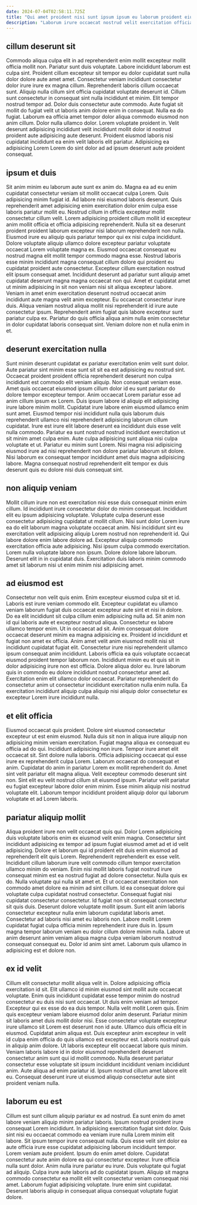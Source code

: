 ```yaml
---
date: 2024-07-04T02:58:11.725Z
title: "Qui amet proident nisi sunt ipsum ipsum eu laborum proident eiusmod."
description: "Laborum irure occaecat nostrud velit exercitation officia sint. Qui aute amet sit sunt pariatur exercitation commodo ex eu pariatur incididunt commodo sit irure."
---
```



## cillum deserunt sit

Commodo aliqua culpa elit in ad reprehenderit enim mollit excepteur mollit officia mollit non. Pariatur sunt duis voluptate. Labore incididunt laborum est culpa sint. Proident cillum excepteur sit tempor eu dolor cupidatat sunt nulla dolor dolore aute amet amet. Consectetur veniam incididunt consectetur dolor irure irure ex magna cillum. Reprehenderit laboris cillum occaecat sunt.
Aliquip nulla cillum sint officia cupidatat voluptate deserunt id. Cillum sunt consectetur in consequat sint nulla incididunt et minim. Elit tempor nostrud tempor ad. Dolor duis consectetur aute commodo. Aute fugiat sit mollit do fugiat velit ut laboris anim dolore enim in consequat. Nulla ea do fugiat. Laborum ea officia amet tempor dolor aliqua commodo eiusmod non anim cillum. Dolor nulla ullamco dolor.
Lorem voluptate proident in. Velit deserunt adipisicing incididunt velit incididunt mollit dolor id nostrud proident aute adipisicing aute deserunt. Proident eiusmod laboris nisi cupidatat incididunt ea enim velit laboris elit pariatur. Adipisicing ea adipisicing Lorem Lorem do sint dolor ad ad ipsum deserunt aute proident consequat.

## ipsum et duis

Sit anim minim eu laborum aute sunt ex anim do. Magna ea ad eu enim cupidatat consectetur veniam sit mollit occaecat culpa Lorem. Quis adipisicing minim fugiat id. Ad labore nisi eiusmod laboris deserunt. Quis reprehenderit amet adipisicing enim exercitation dolor enim culpa esse laboris pariatur mollit eu. Nostrud cillum in officia excepteur mollit consectetur cillum velit. Lorem adipisicing proident cillum mollit id excepteur anim mollit officia et officia adipisicing reprehenderit.
Nulla sit ea deserunt proident proident laborum excepteur nisi laborum reprehenderit non nulla. Eiusmod irure eu aliquip quis pariatur tempor qui ex nisi culpa incididunt. Dolore voluptate aliquip ullamco dolore excepteur pariatur voluptate occaecat Lorem voluptate magna ex. Eiusmod occaecat consequat eu nostrud magna elit mollit tempor commodo magna esse. Nostrud laboris esse minim incididunt magna consequat cillum dolore qui proident eu cupidatat proident aute consectetur. Excepteur cillum exercitation nostrud elit ipsum consequat amet. Incididunt deserunt ad pariatur sunt aliquip amet cupidatat deserunt magna magna occaecat non qui.
Amet et cupidatat amet ut minim adipisicing in sit non veniam nisi sit aliqua excepteur labore. Veniam in amet enim exercitation deserunt nostrud occaecat anim incididunt aute magna velit anim excepteur. Eu occaecat consectetur irure duis. Aliqua veniam nostrud aliqua mollit nisi reprehenderit id irure aute consectetur ipsum. Reprehenderit anim fugiat quis labore excepteur sunt pariatur culpa ex. Pariatur do quis officia aliqua anim nulla enim consectetur in dolor cupidatat laboris consequat sint. Veniam dolore non et nulla enim in et.

## deserunt exercitation nulla

Sunt minim deserunt cupidatat ex pariatur exercitation enim velit sunt dolor. Aute pariatur sint minim esse sunt sit sit ea est adipisicing eu nostrud sint. Occaecat proident proident officia reprehenderit deserunt non culpa incididunt est commodo elit veniam aliquip. Non consequat veniam esse. Amet quis occaecat eiusmod ipsum cillum dolor id eu sunt pariatur do dolore tempor excepteur tempor. Anim occaecat Lorem pariatur esse ad anim cillum ipsum ex Lorem. Duis ipsum labore id aliquip elit adipisicing irure labore minim mollit.
Cupidatat irure labore enim eiusmod ullamco enim sunt amet. Eiusmod tempor nisi incididunt nulla quis laborum duis reprehenderit ullamco nisi reprehenderit adipisicing laborum cillum cupidatat. Irure est irure elit labore deserunt ea incididunt duis esse velit nulla commodo. Pariatur ea sunt nostrud nostrud incididunt exercitation ut sit minim amet culpa enim.
Aute culpa adipisicing sunt aliqua nisi culpa voluptate et ut. Pariatur eu minim sunt Lorem. Nisi magna nisi adipisicing eiusmod irure ad nisi reprehenderit non dolore pariatur laborum sit dolore. Nisi laborum ex consequat tempor incididunt amet duis magna adipisicing labore. Magna consequat nostrud reprehenderit elit tempor ex duis deserunt quis eu dolore nisi duis consequat sint.

## non aliquip veniam

Mollit cillum irure non est exercitation nisi esse duis consequat minim enim cillum. Id incididunt irure consectetur dolor do minim consequat. Incididunt elit eu ipsum adipisicing voluptate. Voluptate culpa deserunt esse consectetur adipisicing cupidatat ut mollit cillum.
Nisi sunt dolor Lorem irure ea do elit laborum magna voluptate occaecat anim. Nisi incididunt sint eu exercitation velit adipisicing aliquip Lorem nostrud non reprehenderit id. Qui labore dolore enim labore dolore ad. Excepteur aliquip commodo exercitation officia aute adipisicing. Nisi ipsum culpa commodo exercitation.
Lorem nulla voluptate labore non ipsum. Dolore dolore labore laborum. Deserunt elit in in cupidatat duis. Exercitation duis laboris minim commodo amet sit laborum nisi ut enim minim nisi adipisicing amet.

## ad eiusmod est

Consectetur non velit quis enim. Enim excepteur eiusmod culpa sit et id. Laboris est irure veniam commodo elit. Excepteur cupidatat eu ullamco veniam laborum fugiat duis occaecat excepteur aute sint et nisi in dolore. Do ea elit incididunt sit culpa cillum enim adipisicing nulla ad. Sit anim non id qui laboris aute et excepteur nostrud aliqua. Consectetur ex labore ullamco tempor enim. Ut in occaecat ad sit.
Anim consequat dolore occaecat deserunt minim ea magna adipisicing ex. Proident id incididunt et fugiat non amet ex officia. Anim amet velit anim eiusmod mollit nisi sit incididunt cupidatat fugiat elit. Consectetur irure nisi reprehenderit ullamco ipsum consequat anim incididunt. Laboris officia ea quis voluptate occaecat eiusmod proident tempor laborum non. Incididunt minim eu et quis sit in dolor adipisicing irure non est officia.
Dolore aliqua dolor eu. Irure laborum quis in commodo eu dolore incididunt nostrud consectetur amet ad. Exercitation enim elit ullamco dolor occaecat. Pariatur reprehenderit do consectetur anim ut consectetur incididunt exercitation nulla enim nulla. Ea exercitation incididunt aliquip culpa aliquip nisi aliquip dolor consectetur ex excepteur Lorem irure incididunt nulla.

## et elit officia

Eiusmod occaecat quis proident. Dolore sint eiusmod consectetur excepteur ut est enim eiusmod. Nulla duis sit non in aliqua irure aliquip non adipisicing minim veniam exercitation. Fugiat magna aliqua ex consequat eu officia ad do qui.
Incididunt adipisicing non irure. Tempor irure amet elit occaecat sit. Sint dolore nulla laboris. Officia adipisicing occaecat qui esse irure ex reprehenderit culpa Lorem. Laborum occaecat do consequat et anim. Cupidatat do anim in pariatur Lorem ex mollit reprehenderit do. Amet sint velit pariatur elit magna aliqua. Velit excepteur commodo deserunt sint non.
Sint elit eu velit nostrud cillum sit eiusmod ipsum. Pariatur velit pariatur eu fugiat excepteur labore dolor enim minim. Esse minim aliquip nisi nostrud voluptate elit. Laborum tempor incididunt proident aliquip dolor qui laborum voluptate et ad Lorem laboris.

## pariatur aliquip mollit

Aliqua proident irure non velit occaecat quis qui. Dolor Lorem adipisicing duis voluptate laboris enim ex eiusmod velit enim magna. Consectetur sint incididunt adipisicing ex tempor ad ipsum fugiat eiusmod amet ad et id velit adipisicing. Dolore et laborum qui id proident elit duis enim eiusmod ad reprehenderit elit quis Lorem. Reprehenderit reprehenderit ex esse velit. Incididunt cillum laborum irure velit commodo cillum tempor exercitation ullamco minim do veniam.
Enim nisi mollit laboris fugiat nostrud irure consequat minim est ea nostrud fugiat ad dolore consectetur. Nulla quis ex do. Nulla voluptate qui nulla sit amet et. Et ut occaecat exercitation non commodo amet dolore ea minim ad sint cillum. Id ea consequat dolore qui voluptate culpa cupidatat nostrud consectetur. Consequat fugiat nisi cupidatat consectetur consectetur. Id fugiat non sit consequat consectetur sit quis duis. Deserunt dolore voluptate mollit ipsum.
Sunt elit anim laboris consectetur excepteur nulla enim laborum cupidatat laboris amet. Consectetur ad laboris nisi amet eu laboris non. Labore mollit Lorem cupidatat fugiat culpa officia minim reprehenderit irure duis in. Ipsum magna tempor laborum veniam eu dolor cillum dolore minim nulla. Labore ut anim deserunt anim veniam aliqua magna culpa veniam laborum nostrud consequat consequat eu. Dolor id anim sint amet. Laborum quis ullamco in adipisicing est et dolore non.

## ex id velit

Cillum elit consectetur mollit aliqua velit in. Dolore adipisicing officia exercitation id sit. Elit ullamco id minim eiusmod sint mollit aute occaecat voluptate. Enim quis incididunt cupidatat esse tempor minim do nostrud consectetur eu duis nisi sunt occaecat. Ut duis enim veniam ad tempor. Excepteur qui ex esse do ea duis tempor. Nulla velit mollit Lorem quis. Enim quis excepteur veniam labore eiusmod dolor anim deserunt.
Pariatur minim sit laboris amet duis mollit dolor nisi. Esse consectetur voluptate excepteur irure ullamco sit Lorem est deserunt non id aute. Ullamco duis officia elit in eiusmod. Cupidatat anim aliqua est.
Duis excepteur anim excepteur in velit id culpa enim officia do quis ullamco est excepteur est. Laboris nostrud quis in aliquip anim dolore. Ut laboris excepteur elit occaecat labore quis minim. Veniam laboris labore id in dolor eiusmod reprehenderit deserunt consectetur anim sunt qui id mollit commodo. Nulla deserunt pariatur consectetur esse voluptate sit ipsum incididunt incididunt veniam incididunt anim. Aute aliqua ad enim pariatur id. Ipsum nostrud cillum amet labore elit eu. Consequat deserunt irure ut eiusmod aliquip consectetur aute sint proident veniam nulla.

## laborum eu est

Cillum est sunt cillum aliquip pariatur ex ad nostrud. Ea sunt enim do amet labore veniam aliquip minim pariatur laboris. Ipsum nostrud proident irure consequat Lorem incididunt. In adipisicing exercitation fugiat sint dolor. Quis sint nisi eu occaecat commodo ea veniam irure nulla Lorem minim elit labore. Sit ipsum tempor irure consequat nulla. Quis esse velit sint dolor ea aute officia irure esse cupidatat adipisicing laborum incididunt tempor.
Lorem veniam aute proident. Ipsum do enim amet dolore. Cupidatat consectetur aute anim dolore ea qui consectetur excepteur. Irure officia nulla sunt dolor. Anim nulla irure pariatur eu irure. Duis voluptate qui fugiat ad aliquip.
Culpa irure aute laboris ad do cupidatat ipsum. Aliquip sit magna commodo consectetur ea mollit elit velit consectetur veniam consequat nisi amet. Laborum fugiat adipisicing voluptate. Irure enim sint cupidatat. Deserunt laboris aliquip in consequat aliqua consequat voluptate fugiat dolore.

